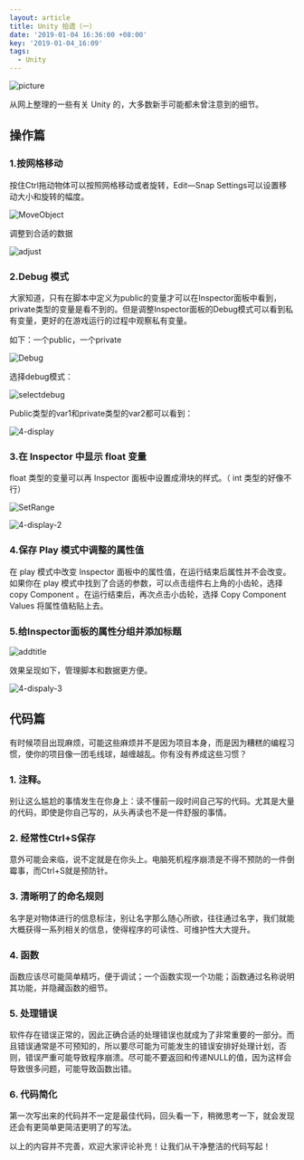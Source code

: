 ```yaml
---
layout: article
title: Unity 拾遗（一）
date: '2019-01-04 16:36:00 +08:00'
key: '2019-01-04_16:09'
tags:
  - Unity
---
```


![picture](/images/2018/09/post-hi-DinoTossing.jpg)

从网上整理的一些有关 Unity 的，大多数新手可能都未曾注意到的细节。

<!--more-->

## 操作篇

### 1.按网格移动

按住Ctrl拖动物体可以按照网格移动或者旋转，Edit—Snap Settings可以设置移动大小和旋转的幅度。

![MoveObject](/images/2019/01/ctrlMove.png)

调整到合适的数据

![adjust](/images/2019/01/adjust.png)

### 2.Debug 模式

大家知道，只有在脚本中定义为public的变量才可以在Inspector面板中看到，private类型的变量是看不到的。但是调整Inspector面板的Debug模式可以看到私有变量，更好的在游戏运行的过程中观察私有变量。

如下：一个public，一个private

![Debug](/images/2019/01/debug.png)

选择debug模式：

![selectdebug](/images/2019/01/selectdebug.png)

Public类型的var1和private类型的var2都可以看到：

![4-display](/images/2019/01/4-display.png)

### 3.在 Inspector 中显示 float 变量

float 类型的变量可以再 Inspector 面板中设置成滑块的样式。（ int 类型的好像不行）

![SetRange](/images/2019/01/setrange.png)

![4-display-2](/images/2019/01/4-display-2.png)

### 4.保存 Play 模式中调整的属性值

在 play 模式中改变 Inspector 面板中的属性值，在运行结束后属性并不会改变。如果你在 play 模式中找到了合适的参数，可以点击组件右上角的小齿轮，选择 copy Component 。在运行结束后，再次点击小齿轮，选择 Copy Component Values 将属性值粘贴上去。

### 5.给Inspector面板的属性分组并添加标题

![addtitle](/images/2019/01/addtitle.png)

效果呈现如下，管理脚本和数据更方便。

![4-dispaly-3](/images/2019/01/4-dispaly-3.png)

## 代码篇

有时候项目出现麻烦，可能这些麻烦并不是因为项目本身，而是因为糟糕的编程习惯，使你的项目像一团毛线球，越缠越乱。你有没有养成这些习惯？

### 1. 注释。

别让这么尴尬的事情发生在你身上：读不懂前一段时间自己写的代码。尤其是大量的代码，即使是你自己写的，从头再读也不是一件舒服的事情。

### 2. 经常性Ctrl+S保存

意外可能会来临，说不定就是在你头上。电脑死机程序崩溃是不得不预防的一件倒霉事，而Ctrl+S就是预防针。

### 3. 清晰明了的命名规则

名字是对物体进行的信息标注，别让名字那么随心所欲，往往通过名字，我们就能大概获得一系列相关的信息，使得程序的可读性、可维护性大大提升。

### 4. 函数

函数应该尽可能简单精巧，便于调试；一个函数实现一个功能；函数通过名称说明其功能，并隐藏函数的细节。

### 5. 处理错误

软件存在错误正常的，因此正确合适的处理错误也就成为了非常重要的一部分。而且错误通常是不可预知的，所以要尽可能为可能发生的错误安排好处理计划，否则，错误严重可能导致程序崩溃。尽可能不要返回和传递NULL的值，因为这样会导致很多问题，可能导致函数出错。

### 6. 代码简化

第一次写出来的代码并不一定是最佳代码，回头看一下，稍微思考一下，就会发现还会有更简单更简洁更明了的写法。

以上的内容并不完善，欢迎大家评论补充！让我们从干净整洁的代码写起！
